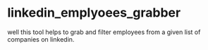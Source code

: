 # linkedin_emplyoees_grabber
well this tool helps to grab and filter employees from a given list of companies on linkedin.
